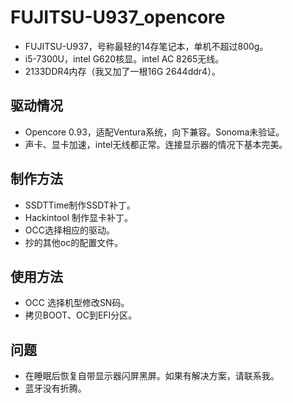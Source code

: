 # FUJITSU-U937_opencore

- FUJITSU-U937，号称最轻的14存笔记本，单机不超过800g。
- i5-7300U，intel G620核显。intel AC 8265无线。 
- 2133DDR4内存（我又加了一根16G 2644ddr4）。


## 驱动情况

- Opencore 0.93，适配Ventura系统，向下兼容。Sonoma未验证。
- 声卡、显卡加速，intel无线都正常。连接显示器的情况下基本完美。

## 制作方法

- SSDTTime制作SSDT补丁。
- Hackintool 制作显卡补丁。
- OCC选择相应的驱动。
- 抄的其他oc的配置文件。


## 使用方法

- OCC  选择机型修改SN码。
- 拷贝BOOT、OC到EFI分区。

## 问题

- 在睡眠后恢复自带显示器闪屏黑屏。如果有解决方案，请联系我。 
- 蓝牙没有折腾。
